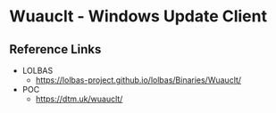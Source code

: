 # Wuauclt - Windows Update Client

## Reference Links 
- LOLBAS 
  - https://lolbas-project.github.io/lolbas/Binaries/Wuauclt/
- POC 
  - https://dtm.uk/wuauclt/